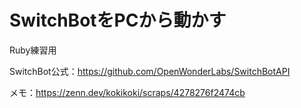 # SwitchBotをPCから動かす
Ruby練習用

SwitchBot公式：https://github.com/OpenWonderLabs/SwitchBotAPI

メモ：https://zenn.dev/kokikoki/scraps/4278276f2474cb
